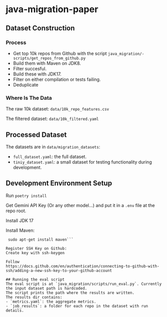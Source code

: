 # java-migration-paper

## Dataset Construction
### Process
- Get top 10k repos from Github with the script `java_migration/- scripts/get_repos_from_github.py`
- Build them with Maven on JDK8. 
- Filter succesful.
- Build these with JDK17. 
- Filter on either compilation or tests failing.
- Deduplicate
### Where Is The Data
The raw 10k dataset: `data/10k_repo_features.csv`

The filtered dataset: `data/10k_filtered.yaml`

## Processed Dataset
The datasets are in `data/migration_datasets`:
- `full_dataset.yaml`: the full dataset.
- `tiniy_dataset.yaml`: a small dataset for testing functionality during development.

## Development Environment Setup
Run `poetry install`

Get Gemini API Key (Or any other model...) and put it in a `.env` file at the repo root.

Install JDK 17

Install Maven:
```sudo apt-get update
 sudo apt-get install maven```

Register SSH Key on Github:
Create key with ssh-keygen

Follow
https://docs.github.com/en/authentication/connecting-to-github-with-ssh/adding-a-new-ssh-key-to-your-github-account

## Running the eval script
The eval script is at `java_migration/scripts/run_eval.py`. Currently the input dataset path is hardcoded.
The script prints the path where the results are written.
The results dir contains:
- `metrics.yaml`: the aggregate metrics.
- `job_results`: a folder for each repo in the dataset with run details.